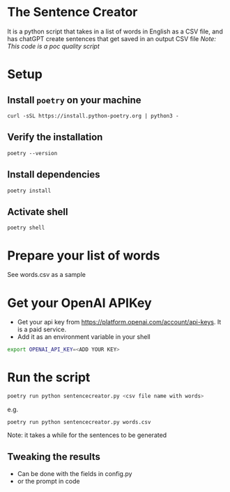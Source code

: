 # The Sentence Creator
It is a python script that  takes in a list of words in English as a CSV file, and has chatGPT create sentences that get saved in an output CSV file
_Note: This code is a poc quality script_

# Setup
## Install `poetry` on your machine
```
curl -sSL https://install.python-poetry.org | python3 -
```
## Verify the installation
```
poetry --version
```
## Install dependencies
```
poetry install
```

## Activate shell
```
poetry shell
```

# Prepare your list of words
See words.csv as a sample

# Get your OpenAI APIKey
* Get your api key from https://platform.openai.com/account/api-keys. It is a paid service.
* Add it as an environment variable in your shell
```bash
export OPENAI_API_KEY=<ADD YOUR KEY>
```
# Run the script
```bash
poetry run python sentencecreator.py <csv file name with words>
```
e.g.
```
poetry run python sentencecreator.py words.csv
```

Note: it takes a while for the sentences to be generated

## Tweaking the results
* Can be done with the fields in config.py
* or the prompt in code

